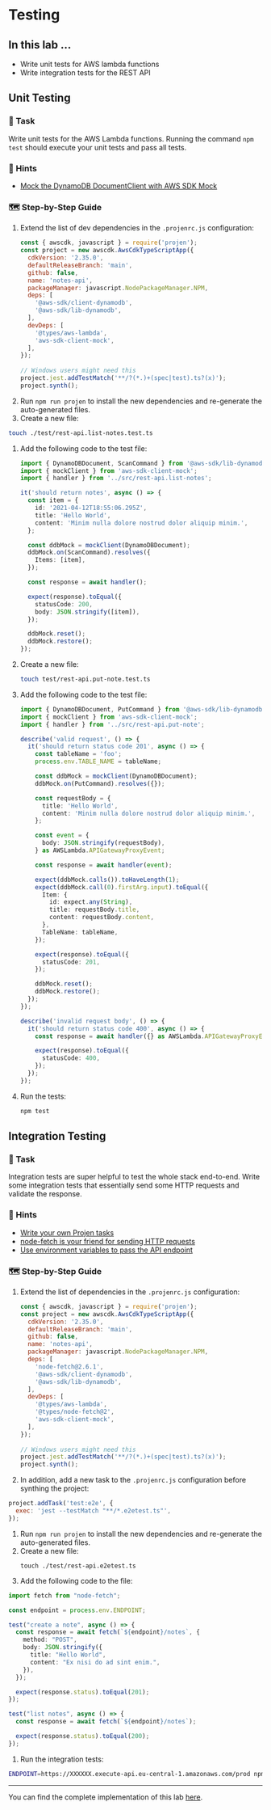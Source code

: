 # Testing

## In this lab …

- Write unit tests for AWS lambda functions
- Write integration tests for the REST API

## Unit Testing

### 📝 Task

Write unit tests for the AWS Lambda functions. Running the command `npm test` should execute your unit tests and pass all tests.

### 🔎 Hints

- [Mock the DynamoDB DocumentClient with AWS SDK Mock](https://github.com/m-radzikowski/aws-sdk-client-mock)

### 🗺  Step-by-Step Guide

1. Extend the list of dev dependencies in the `.projenrc.js` configuration:
    ```js
    const { awscdk, javascript } = require('projen');
    const project = new awscdk.AwsCdkTypeScriptApp({
      cdkVersion: '2.35.0',
      defaultReleaseBranch: 'main',
      github: false,
      name: 'notes-api',
      packageManager: javascript.NodePackageManager.NPM,
      deps: [
        '@aws-sdk/client-dynamodb',
        '@aws-sdk/lib-dynamodb',
      ],
      devDeps: [
        '@types/aws-lambda',
        'aws-sdk-client-mock',
      ],
    });
  
    // Windows users might need this
    project.jest.addTestMatch('**/?(*.)+(spec|test).ts?(x)');
    project.synth();
    ```
1. Run `npm run projen` to install the new dependencies and re-generate the auto-generated files.
1. Create a new file:
  ```bash
  touch ./test/rest-api.list-notes.test.ts
  ```
1. Add the following code to the test file:
    ```typescript
    import { DynamoDBDocument, ScanCommand } from '@aws-sdk/lib-dynamodb';
    import { mockClient } from 'aws-sdk-client-mock';
    import { handler } from '../src/rest-api.list-notes';
    
    it('should return notes', async () => {
      const item = {
        id: '2021-04-12T18:55:06.295Z',
        title: 'Hello World',
        content: 'Minim nulla dolore nostrud dolor aliquip minim.',
      };
    
      const ddbMock = mockClient(DynamoDBDocument);
      ddbMock.on(ScanCommand).resolves({
        Items: [item],
      });
    
      const response = await handler();
    
      expect(response).toEqual({
        statusCode: 200,
        body: JSON.stringify([item]),
      });
    
      ddbMock.reset();
      ddbMock.restore();
    });
    ```
1. Create a new file:
   ```bash
   touch test/rest-api.put-note.test.ts
   ```
1. Add the following code to the test file:
    ```typescript
    import { DynamoDBDocument, PutCommand } from '@aws-sdk/lib-dynamodb';
    import { mockClient } from 'aws-sdk-client-mock';
    import { handler } from '../src/rest-api.put-note';

    describe('valid request', () => {
      it('should return status code 201', async () => {
        const tableName = 'foo';
        process.env.TABLE_NAME = tableName;

        const ddbMock = mockClient(DynamoDBDocument);
        ddbMock.on(PutCommand).resolves({});

        const requestBody = {
          title: 'Hello World',
          content: 'Minim nulla dolore nostrud dolor aliquip minim.',
        };

        const event = {
          body: JSON.stringify(requestBody),
        } as AWSLambda.APIGatewayProxyEvent;

        const response = await handler(event);

        expect(ddbMock.calls()).toHaveLength(1);
        expect(ddbMock.call(0).firstArg.input).toEqual({
          Item: {
            id: expect.any(String),
            title: requestBody.title,
            content: requestBody.content,
          },
          TableName: tableName,
        });

        expect(response).toEqual({
          statusCode: 201,
        });

        ddbMock.reset();
        ddbMock.restore();
      });
    });

    describe('invalid request body', () => {
      it('should return status code 400', async () => {
        const response = await handler({} as AWSLambda.APIGatewayProxyEvent);

        expect(response).toEqual({
          statusCode: 400,
        });
      });
    });
    ```
1. Run the tests:
   ```bash
   npm test
   ```

## Integration Testing

### 📝 Task

Integration tests are super helpful to test the whole stack end-to-end. Write some integration tests that essentially send some HTTP requests and validate the response.

### 🔎 Hints

- [Write your own Projen tasks](https://github.com/projen/projen/blob/main/docs/tasks.md)
- [node-fetch is your friend for sending HTTP requests](https://www.npmjs.com/package/node-fetch)
- [Use environment variables to pass the API endpoint](https://www.twilio.com/blog/working-with-environment-variables-in-node-js-html)

### 🗺  Step-by-Step Guide

1. Extend the list of dependencies in the `.projenrc.js` configuration:
   ```js
   const { awscdk, javascript } = require('projen');
   const project = new awscdk.AwsCdkTypeScriptApp({
     cdkVersion: '2.35.0',
     defaultReleaseBranch: 'main',
     github: false,
     name: 'notes-api',
     packageManager: javascript.NodePackageManager.NPM,
     deps: [
       'node-fetch@2.6.1',
       '@aws-sdk/client-dynamodb',
       '@aws-sdk/lib-dynamodb',
     ],
     devDeps: [
       '@types/aws-lambda',
       '@types/node-fetch@2',
       'aws-sdk-client-mock',
     ],
   });
 
   // Windows users might need this
   project.jest.addTestMatch('**/?(*.)+(spec|test).ts?(x)'); 
   project.synth();
   ```
1. In addition, add a new task to the `.projenrc.js` configuration before synthing the project:
  ```js
  project.addTask('test:e2e', {
    exec: 'jest --testMatch "**/*.e2etest.ts"',
  });
  ```
1. Run `npm run projen` to install the new dependencies and re-generate the auto-generated files.
1. Create a new file:
   ```
   touch ./test/rest-api.e2etest.ts
   ```
1. Add the following code to the file:
  ```typescript
  import fetch from "node-fetch";

  const endpoint = process.env.ENDPOINT;

  test("create a note", async () => {
    const response = await fetch(`${endpoint}/notes`, {
      method: "POST",
      body: JSON.stringify({
        title: "Hello World",
        content: "Ex nisi do ad sint enim.",
      }),
    });

    expect(response.status).toEqual(201);
  });

  test("list notes", async () => {
    const response = await fetch(`${endpoint}/notes`);

    expect(response.status).toEqual(200);
  });
  ```
1. Run the integration tests:
  ```bash
  ENDPOINT=https://XXXXXX.execute-api.eu-central-1.amazonaws.com/prod npm run test:e2e
  ```

---

You can find the complete implementation of this lab [here](https://github.com/superluminar-io/serverless-workshop/tree/main/packages/lab2).
